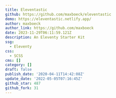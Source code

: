```yaml
---
title: Eleventastic
github: https://github.com/maxboeck/eleventastic
demo: https://eleventastic.netlify.app/
author: maxboeck
author_link: https://github.com/maxboeck
date: 2023-11-29T06:11:59.121Z
description: An Eleventy Starter Kit
ssg:
  - Eleventy
css:
  - SCSS
cms: []
category: []
draft: false
publish_date: '2020-04-11T14:42:08Z'
update_date: '2022-05-05T07:16:45Z'
github_star: 487
github_fork: 31
---
```


